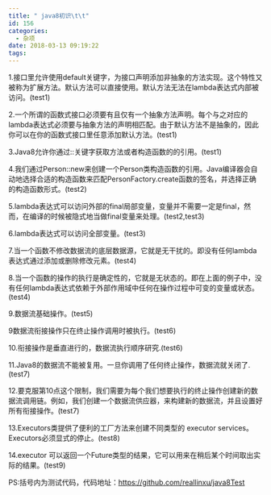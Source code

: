 ```yaml
---
title: " java8初识\t\t"
id: 156
categories:
  - 杂项
date: 2018-03-13 09:19:22
tags:
---
```


1.接口里允许使用default关键字，为接口声明添加非抽象的方法实现。这个特性又被称为扩展方法。默认方法可以直接使用。默认方法无法在lambda表达式内部被访问。(test1)

2.一个所谓的函数式接口必须要有且仅有一个抽象方法声明。每个与之对应的lambda表达式必须要与抽象方法的声明相匹配。由于默认方法不是抽象的，因此你可以在你的函数式接口里任意添加默认方法。(test1)

3.Java8允许你通过::关键字获取方法或者构造函数的的引用。(test1)

4.我们通过Person::new来创建一个Person类构造函数的引用。Java编译器会自动地选择合适的构造函数来匹配PersonFactory.create函数的签名，并选择正确的构造函数形式。(test2)

5.lambda表达式可以访问外部的final局部变量，变量并不需要一定是final，然而，在编译的时候被隐式地当做final变量来处理。(test2,test3)

6.lambda表达式可以访问全部变量。(test3)

7.当一个函数不修改数据流的底层数据源，它就是无干扰的。即没有任何lambda表达式通过添加或删除修改元素。(test4)

8.当一个函数的操作的执行是确定性的，它就是无状态的。即在上面的例子中，没有任何lambda表达式依赖于外部作用域中任何在操作过程中可变的变量或状态。(test4)

9.数据流基础操作。(test5)

9数据流衔接操作只在终止操作调用时被执行。(test6)

10.衔接操作是垂直进行的，数据流执行顺序研究.(test6)

11.Java8的数据流不能被复用。一旦你调用了任何终止操作，数据流就关闭了.(test7)

12.要克服第10点这个限制，我们需要为每个我们想要执行的终止操作创建新的数据流调用链。例如，我们创建一个数据流供应器，来构建新的数据流，并且设置好所有衔接操作。(test7)

13.Executors类提供了便利的工厂方法来创建不同类型的 executor services。Executors必须显式的停止。(test8)

14.executor 可以返回一个Future类型的结果，它可以用来在稍后某个时间取出实际的结果。(test9)

PS:括号内为测试代码，代码地址：https://github.com/reallinxu/java8Test